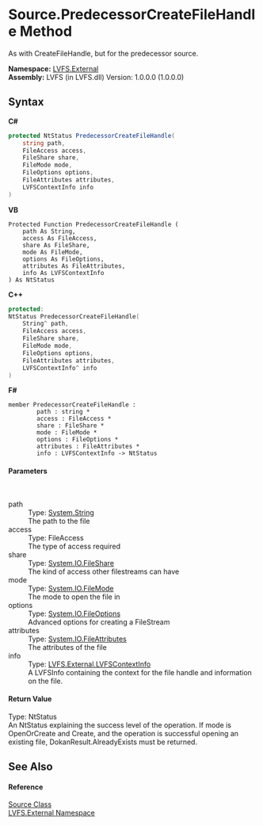 # Source.PredecessorCreateFileHandle Method 
 

As with CreateFileHandle, but for the predecessor source.

**Namespace:**&nbsp;<a href="ce38c3d6-f720-9c09-02a8-24d191d963ed">LVFS.External</a><br />**Assembly:**&nbsp;LVFS (in LVFS.dll) Version: 1.0.0.0 (1.0.0.0)

## Syntax

**C#**<br />
``` C#
protected NtStatus PredecessorCreateFileHandle(
	string path,
	FileAccess access,
	FileShare share,
	FileMode mode,
	FileOptions options,
	FileAttributes attributes,
	LVFSContextInfo info
)
```

**VB**<br />
``` VB
Protected Function PredecessorCreateFileHandle ( 
	path As String,
	access As FileAccess,
	share As FileShare,
	mode As FileMode,
	options As FileOptions,
	attributes As FileAttributes,
	info As LVFSContextInfo
) As NtStatus
```

**C++**<br />
``` C++
protected:
NtStatus PredecessorCreateFileHandle(
	String^ path, 
	FileAccess access, 
	FileShare share, 
	FileMode mode, 
	FileOptions options, 
	FileAttributes attributes, 
	LVFSContextInfo^ info
)
```

**F#**<br />
``` F#
member PredecessorCreateFileHandle : 
        path : string * 
        access : FileAccess * 
        share : FileShare * 
        mode : FileMode * 
        options : FileOptions * 
        attributes : FileAttributes * 
        info : LVFSContextInfo -> NtStatus 

```


#### Parameters
&nbsp;<dl><dt>path</dt><dd>Type: <a href="http://msdn2.microsoft.com/en-us/library/s1wwdcbf" target="_blank">System.String</a><br />The path to the file</dd><dt>access</dt><dd>Type: FileAccess<br />The type of access required</dd><dt>share</dt><dd>Type: <a href="http://msdn2.microsoft.com/en-us/library/1f1h9xds" target="_blank">System.IO.FileShare</a><br />The kind of access other filestreams can have</dd><dt>mode</dt><dd>Type: <a href="http://msdn2.microsoft.com/en-us/library/6b40c5ay" target="_blank">System.IO.FileMode</a><br />The mode to open the file in</dd><dt>options</dt><dd>Type: <a href="http://msdn2.microsoft.com/en-us/library/0zw6ff6w" target="_blank">System.IO.FileOptions</a><br />Advanced options for creating a FileStream</dd><dt>attributes</dt><dd>Type: <a href="http://msdn2.microsoft.com/en-us/library/9f93fa06" target="_blank">System.IO.FileAttributes</a><br />The attributes of the file</dd><dt>info</dt><dd>Type: <a href="09c74a4d-3965-0d4b-f9f9-f9b54f7d56d9">LVFS.External.LVFSContextInfo</a><br />A LVFSInfo containing the context for the file handle and information on the file.</dd></dl>

#### Return Value
Type: NtStatus<br />An NtStatus explaining the success level of the operation. If mode is OpenOrCreate and Create, and the operation is successful opening an existing file, DokanResult.AlreadyExists must be returned.

## See Also


#### Reference
<a href="05c85d1b-e4e2-db6e-96e7-2b1e8b63402d">Source Class</a><br /><a href="ce38c3d6-f720-9c09-02a8-24d191d963ed">LVFS.External Namespace</a><br />